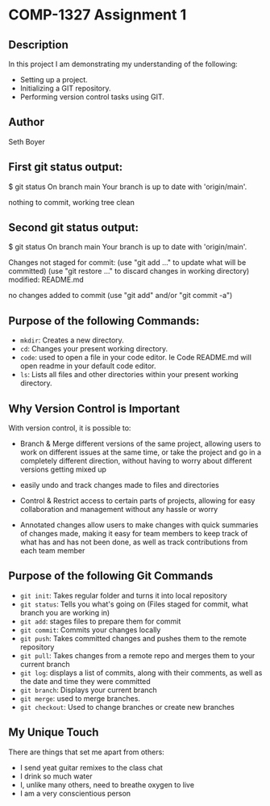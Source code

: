 # COMP-1327 Assignment 1

## Description

In this project I am demonstrating my understanding of the following:

- Setting up a project.
- Initializing a GIT repository.
- Performing version control tasks using GIT.

## Author

Seth Boyer

## First git status output:

$ git status
On branch main
Your branch is up to date with 'origin/main'.

nothing to commit, working tree clean

## Second git status output:

$ git status
On branch main
Your branch is up to date with 'origin/main'.

Changes not staged for commit:
  (use "git add <file>..." to update what will be committed)
  (use "git restore <file>..." to discard changes in working directory)
        modified:   README.md

no changes added to commit (use "git add" and/or "git commit -a")

## Purpose of the following Commands:

- `mkdir`: Creates a new directory.
- `cd`: Changes your present working directory.
- `code`: used to open a file in your code editor. Ie Code README.md will open readme in your default code editor.
- `ls`: Lists all files and other directories within your present working directory.

## Why Version Control is Important

With version control, it is possible to:

- Branch & Merge different versions of the same project, allowing users to work on different issues at the same time, or take the project and go in a completely different direction, without having to worry about different versions getting mixed up

- easily undo and track changes made to files and directories

- Control & Restrict access to certain parts of projects, allowing for easy collaboration and management without any hassle or worry

- Annotated changes allow users to make changes with quick summaries of changes made, making it easy for team members to keep track of what has and has not been done, as well as track contributions from each team member

## Purpose of the following Git Commands

- `git init`: Takes regular folder and turns it into local repository
- `git status`: Tells you what's going on (Files staged for commit, what branch you are working in)
- `git add`: stages files to prepare them for commit
- `git commit`: Commits your changes locally
- `git push`: Takes committed changes and pushes them to the remote repository
- `git pull`: Takes changes from a remote repo and merges them to your current branch
- `git log`: displays a list of commits, along with their comments, as well as the date and time they were committed
- `git branch`: Displays your current branch
- `git merge`: used to merge branches. 
- `git checkout`: Used to change branches or create new branches

## My Unique Touch

There are things that set me apart from others:

- I send yeat guitar remixes to the class chat
- I drink so much water
- I, unlike many others, need to breathe oxygen to live
- I am a very conscientious person
